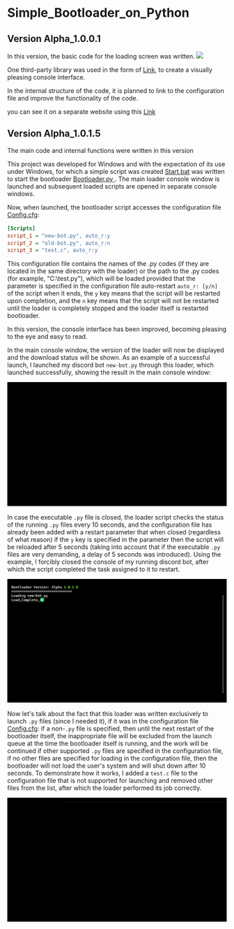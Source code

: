 # Simple_Bootloader_on_Python
## Version Alpha_1.0.0.1

In this version, the basic code for the loading screen was written.
<img src="https://github.com/NicknameRoot/Simple_Python_Bootloader/blob/gh-pages/version_aplha_1.0.0.1.gif?raw=true">

One third-party library was used in the form of [Link](https://github.com/Textualize/rich), to create a visually pleasing console interface.

In the internal structure of the code, it is planned to link to the configuration file and improve the functionality of the code.

you can see it on a separate website using this [Link](https://nicknameroot.github.io/Simple_Bootloader_on_Python/)

## Version Alpha_1.0.1.5
The main code and internal functions were written in this version

This project was developed for Windows and with the expectation of its use under Windows, for which a simple script was created [Start.bat](https://github.com/NicknameRoot/Simple_Bootloader_on_Python/blob/gh-pages/Alpha_1.0.1.5/Start.bat) was written to start the bootloader [Bootloader.py
](https://github.com/NicknameRoot/Simple_Bootloader_on_Python/blob/gh-pages/Alpha_1.0.1.5/Bootloader.py).
The main loader console window is launched and subsequent loaded scripts are opened in separate console windows.

Now, when launched, the bootloader script accesses the configuration file [Config.cfg](https://github.com/NicknameRoot/Simple_Bootloader_on_Python/blob/gh-pages/Alpha_1.0.1.5/Config.cfg):

```cfg
[Scripts]
script_1 = "new-bot.py", auto_r:y
script_2 = "old-bot.py", auto_r:n
script_3 = "test.c", auto_r:y
```

This configuration file contains the names of the .py codes (if they are located in the same directory with the loader) or the path to the .py codes (for example, "C:\test.py"), which will be loaded provided that the parameter is specified in the configuration file auto-restart `auto_r: [y/n] ` of the script when it ends, the `y` key means that the script will be restarted upon completion, and the `n` key means that the script will not be restarted until the loader is completely stopped and the loader itself is restarted bootloader.

In this version, the console interface has been improved, becoming pleasing to the eye and easy to read.

In the main console window, the version of the loader will now be displayed and the download status will be shown. As an example of a successful launch, I launched my discord bot `new-bot.py` through this loader, which launched successfully, showing the result in the main console window:

<img src=https://github.com/NicknameRoot/Simple_Bootloader_on_Python/blob/gh-pages/Alpha_1.0.1.5/Demo_Files/Load_Demo.gif>

In case the executable `.py` file is closed, the loader script checks the status of the running `.py` files every 10 seconds, and the configuration file has already been added with a restart parameter that when closed (regardless of what reason) if the `y` key is specified in the parameter then the script will be reloaded after 5 seconds (taking into account that if the executable `.py` files are very demanding, a delay of 5 seconds was introduced). Using the example, I forcibly closed the console of my running discord bot, after which the script completed the task assigned to it to restart.

<img src=https://github.com/NicknameRoot/Simple_Bootloader_on_Python/blob/gh-pages/Alpha_1.0.1.5/Demo_Files/Restart_Demo.gif>

Now let's talk about the fact that this loader was written exclusively to launch `.py` files (since I needed it), if it was in the configuration file [Config.cfg](https://github.com/NicknameRoot/Simple_Bootloader_on_Python/blob/gh-pages/Alpha_1.0.1.5/Config.cfg): if a non-`.py` file is specified, then until the next restart of the bootloader itself, the inappropriate file will be excluded from the launch queue at the time the bootloader itself is running, and the work will be continued if other supported `.py` files are specified in the configuration file, if no other files are specified for loading in the configuration file, then the bootloader will not load the user's system and will shut down after 10 seconds.
To demonstrate how it works, I added a `test.c` file to the configuration file that is not supported for launching and removed other files from the list, after which the loader performed its job correctly.

<img src=https://github.com/NicknameRoot/Simple_Bootloader_on_Python/blob/gh-pages/Alpha_1.0.1.5/Demo_Files/Error_Demo.gif>
